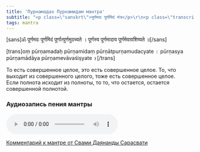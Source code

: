 ```yaml
---
title: 'Пурнамадах Пурнамидам мантра'
subtitle: "<p class=\"sanskrt\">पूर्णमदः पूर्णमिदं मंत्र</p>\r\n<p class=\"transcript\" >pūrṇamadaḥ pūrṇamidaṃ mantra</p>\r\nМантра абсолютной полноты"
tags: mantra
---
```


[sans]ॐ पूर्णमदः पूर्णमिदं पूर्णात्पुर्णमुदच्यते ।
पूर्णस्य पूर्णमादाय पूर्णमेवावशिष्यते ॥[/sans]

[trans]oṃ pūrṇamadaḥ pūrṇamidaṃ pūrṇātpurṇamudacyate ।
pūrṇasya pūrṇamādāya pūrṇamevāvaśiṣyate ॥[/trans]

То есть совершенное целое, это есть совершенное целое. То, что выходит из совершенного целого, тоже есть совершенное целое.    
Если полнота исходит из полноты, то то, что остается, остается совершенной полнотой.

### Аудиозапись пения мантры

![Пение](./purnam.mp3)

[Комментарий к мантре от Свами Даянанды Сарасвати](./SwamiDayanandaEng.pdf)
